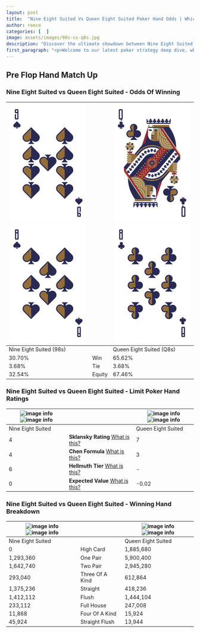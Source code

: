 ```yaml
---
layout: post
title:  "Nine Eight Suited Vs Queen Eight Suited Poker Hand Odds | Which Is The Better Hand In Poker? A Complete Guide"
author: reece
categories: [  ]
image: assets/images/98s-vs-q8s.jpg
description: "Discover the ultimate showdown between Nine Eight Suited and Queen Eight Suited in poker! Uncover the odds, strategies, and scenarios where one hand triumphs over the other. Get ready to up your poker game with this thrilling analysis."
first_paragraph: "<p>Welcome to our latest poker strategy deep dive, where we're pitting two distinct hands against each other in a high-stakes showdown: Nine Eight Suited vs Queen Eight Suited.</p><p>In the dynamic world of poker, every decision counts, and knowing which hand holds the upper hand is key to your success at the table.</p><p>In this article, we'll dissect these two hands, explore the scenarios where one dominates the other, and equip you with the knowledge to make strategic choices that can tip the odds in your favor.</p><p>Get ready to unravel the intriguing dynamics of these poker hands and elevate your game to new heights.</p>"
---
```




[comment]: # (sp0)

## Pre Flop Hand Match Up

<div class="table hand-ratings" markdown="1"> 



### Nine Eight Suited vs Queen Eight Suited - Odds Of Winning


    
| ![image info](assets/images/hand1/9.png) ![image info](assets/images/hand1/8.png) |  | ![image info](assets/images/hand2/q.png) ![image info](assets/images/hand2/8.png) |
| -------- | -------- | -------- |
| Nine Eight Suited (98s) |  | Queen Eight Suited (Q8s) |
| 30.70% | Win | 65.62% |
| 3.68% | Tie | 3.68% |
| 32.54% | Equity | 67.46% |




[comment]: # (sp1)



### Nine Eight Suited vs Queen Eight Suited - Limit Poker Hand Ratings


    
| ![image info](https://www.riverpairs.com/assets/images/hand1/9.png) ![image info](https://www.riverpairs.com/assets/images/hand1/8.png) |  | ![image info](https://www.riverpairs.com/assets/images/hand2/q.png) ![image info](https://www.riverpairs.com/assets/images/hand2/8.png) |
| -------- | -------- | -------- |
| Nine Eight Suited |  | Queen Eight Suited |
| 4 | **Sklansky Rating** [What is this?](/sklansky-rating-explained) | 7 |
| 4 | **Chen Formula** [What is this?](/chen-formula-explained) | 3 |
| 6 | **Hellmuth Tier** [What is this?](/Hellmuth-tier-explained) | - |
| 0 | **Expected Value** [What is this?](/expected-value-explained) | -0.02 |




[comment]: # (sp2)



### Nine Eight Suited vs Queen Eight Suited - Winning Hand Breakdown


    
| ![image info](https://www.riverpairs.com/assets/images/hand1/9.png) ![image info](https://www.riverpairs.com/assets/images/hand1/8.png) |  | ![image info](https://www.riverpairs.com/assets/images/hand2/q.png) ![image info](https://www.riverpairs.com/assets/images/hand2/8.png) |
| -------- | -------- | -------- |
| Nine Eight Suited |  | Queen Eight Suited |
| 0 | High Card | 1,885,680 |
| 1,293,360 | One Pair | 5,900,400 |
| 1,642,740 | Two Pair | 2,945,280 |
| 293,040 | Three Of A Kind | 612,864 |
| 1,375,236 | Straight | 418,236 |
| 1,412,112 | Flush | 1,444,104 |
| 233,112 | Full House | 247,008 |
| 11,868 | Four Of A Kind | 15,924 |
| 45,924 | Straight Flush | 13,944 |




[comment]: # (sp3)



</div>

[comment]: # (sp4)



[comment]: # (sp5)

